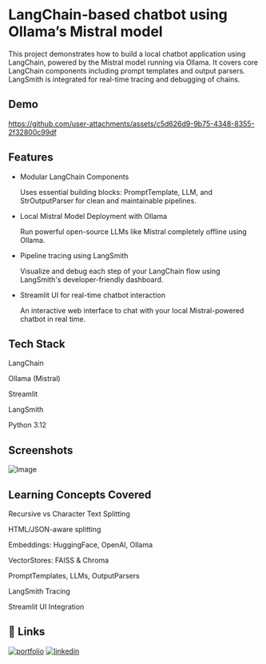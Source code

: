 
# LangChain-based chatbot using Ollama’s Mistral model

This project demonstrates how to build a local chatbot application using LangChain, powered by the Mistral model running via Ollama.
It covers core LangChain components including prompt templates and output parsers. 
LangSmith is integrated for real-time tracing and debugging of chains.
## Demo

https://github.com/user-attachments/assets/c5d626d9-9b75-4348-8355-2f32800c99df


## Features

- Modular LangChain Components
  
  Uses essential building blocks: PromptTemplate, LLM, and StrOutputParser for clean and maintainable pipelines.

- Local Mistral Model Deployment with Ollama

  Run powerful open-source LLMs like Mistral completely offline using Ollama.


- Pipeline tracing using LangSmith

  Visualize and debug each step of your LangChain flow using LangSmith's developer-friendly dashboard.

- Streamlit UI for real-time chatbot interaction

  An interactive web interface to chat with your local Mistral-powered chatbot in real time.


## Tech Stack

LangChain

Ollama (Mistral)

Streamlit

LangSmith

Python 3.12
## Screenshots

![Image](https://github.com/user-attachments/assets/a232b4ed-0a47-4492-8e0b-3c4db94d934b)


## Learning Concepts Covered

Recursive vs Character Text Splitting

HTML/JSON-aware splitting

Embeddings: HuggingFace, OpenAI, Ollama

VectorStores: FAISS & Chroma

PromptTemplates, LLMs, OutputParsers

LangSmith Tracing

Streamlit UI Integration
## 🔗 Links
[![portfolio](https://img.shields.io/badge/my_portfolio-000?style=for-the-badge&logo=ko-fi&logoColor=white)](https://diwansinghchauhan.github.io/portfolio/)
[![linkedin](https://img.shields.io/badge/linkedin-0A66C2?style=for-the-badge&logo=linkedin&logoColor=white)](https://www.linkedin.com/in/diwansinghchauhan/)

